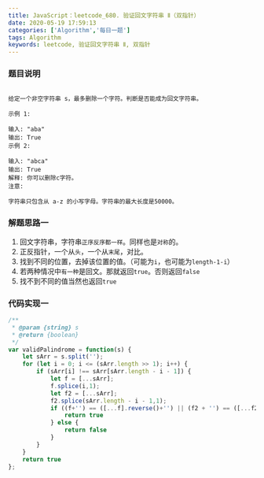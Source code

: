 ```yaml
---
title: JavaScript：leetcode_680. 验证回文字符串 Ⅱ（双指针）
date: 2020-05-19 17:59:13
categories: ['Algorithm','每日一题']
tags: Algorithm
keywords: leetcode, 验证回文字符串 Ⅱ, 双指针
---
```


### 题目说明
```

给定一个非空字符串 s，最多删除一个字符。判断是否能成为回文字符串。

示例 1:

输入: "aba"
输出: True
示例 2:

输入: "abca"
输出: True
解释: 你可以删除c字符。
注意:

字符串只包含从 a-z 的小写字母。字符串的最大长度是50000。
```
<!-- more -->

### 解题思路一
1. 回文字符串，字符串`正序反序都一样`。同样也是`对称`的。
2. 正反指针，一个从`头`，一个从`末尾`，对比。
3. 找到不同的位置，去掉该位置的值。（可能为`i`，也可能为`length-1-i`）
4. 若两种情况中`有一种`是回文。那就返回`true`。否则返回`false`
5. 找不到不同的值当然也返回`true`


### 代码实现一
```javascript
/**
 * @param {string} s
 * @return {boolean}
 */
var validPalindrome = function(s) {
    let sArr = s.split('');
    for (let i = 0; i <= (sArr.length >> 1); i++) {
        if (sArr[i] !== sArr[sArr.length - i - 1]) {
            let f = [...sArr];
            f.splice(i,1);
            let f2 = [...sArr]; 
            f2.splice(sArr.length - i - 1,1);
            if ((f+'') == ([...f].reverse()+'') || (f2 + '') == ([...f2].reverse() + '')) {
                return true
            } else {
                return false
            }
        }
    }
    return true
};
```